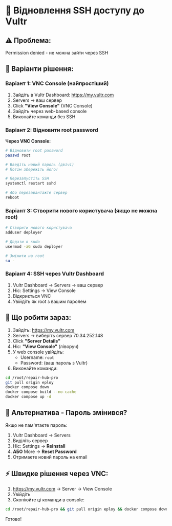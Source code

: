 # 🔧 Відновлення SSH доступу до Vultr

## ⚠️ Проблема:
Permission denied - не можна зайти через SSH

## 🔑 Варіанти рішення:

### Варіант 1: VNC Console (найпростіший)

1. Зайдіть в Vultr Dashboard: https://my.vultr.com
2. Servers → ваш сервер
3. Click **"View Console"** (VNC Console)
4. Зайдіть через web-based console
5. Виконайте команди без SSH

### Варіант 2: Відновити root password

**Через VNC Console:**

```bash
# Відновити root password
passwd root

# Введіть новий пароль (двічі)
# Потім збережіть його!

# Перезапустіть SSH
systemctl restart sshd

# Або перезавантажте сервер
reboot
```

### Варіант 3: Створити нового користувача (якщо не можна root)

```bash
# Створити нового користувача
adduser deployer

# Додати в sudo
usermod -aG sudo deployer

# Змінити на root
su -
```

### Варіант 4: SSH через Vultr Dashboard

1. Vultr Dashboard → Servers → ваш сервер
2. Ніс: Settings → View Console
3. Відкриється VNC
4. Увійдіть як root з вашим паролем

## 🔐 Що робити зараз:

1. Зайдіть: https://my.vultr.com
2. Servers → виберіть сервер 70.34.252.148
3. Click **"Server Details"**
4. Ніс: **"View Console"** (ліворуч)
5. У web console увійдіть:
   - Username: `root`
   - Password: (ваш пароль з Vultr)
6. Виконайте команди:

```bash
cd /root/repair-hub-pro
git pull origin eploy
docker compose down
docker compose build --no-cache
docker compose up -d
```

## 📝 Альтернатива - Пароль змінився?

Якщо не пам'ятаєте пароль:

1. Vultr Dashboard → Servers
2. Виділіть сервер
3. Ніс: Settings → **Reinstall**
4. **АБО** More → **Reset Password** 
5. Отримаєте новий пароль на email

## ⚡ Швидке рішення через VNC:

1. https://my.vultr.com → Server → View Console
2. Увійдіть
3. Скопіюйте ці команди в console:

```bash
cd /root/repair-hub-pro && git pull origin eploy && docker compose down && docker compose build --no-cache && docker compose up -d && docker compose ps
```

Готово!

